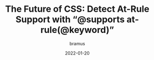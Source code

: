 ---
author: bramus
date: 2022-01-20
draft: true
publisher: bramusblog
tags:
  - css
target_url: https://www.bram.us/2022/01/20/detect-at-rule-support-with-the-at-rule-function/
title: "The Future of CSS: Detect At-Rule Support with “@supports at-rule(@keyword)”"
---